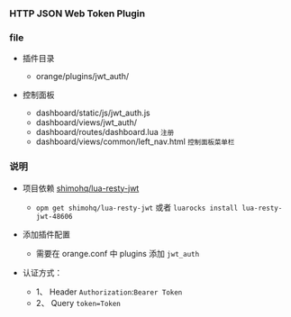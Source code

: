 ### HTTP JSON Web Token Plugin

### file
* 插件目录
	* orange/plugins/jwt_auth/ 

* 控制面板
	
	* dashboard/static/js/jwt_auth.js
	* dashboard/views/jwt_auth/
	* dashboard/routes/dashboard.lua  `注册`
	* dashboard/views/common/left_nav.html `控制面板菜单栏`
	
### 说明
	
 * 项目依赖 [shimohq/lua-resty-jwt](https://github.com/shimohq/lua-resty-jwt)
 
 	* `opm get shimohq/lua-resty-jwt` 或者 `luarocks install lua-resty-jwt-48606`
 * 添加插件配置 
    * 需要在 orange.conf 中 plugins 添加 `jwt_auth` 

 * 认证方式：
 	
 	* 1、 Header `Authorization`:`Bearer Token`
 	* 2、 Query `token=Token` 	
